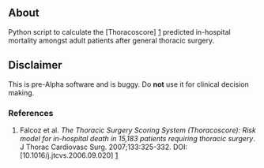 ## About

Python script to calculate the [Thoracoscore] [1] predicted in-hospital mortality amongst adult patients after general thoracic surgery.

## Disclaimer

This is pre-Alpha software and is buggy. Do **not** use it for clinical decision making.

### References

 1. Falcoz et al. _The Thoracic Surgery Scoring System (Thoracoscore): Risk model for in-hospital death in 15,183 patients requiring thoracic surgery_. J Thorac Cardiovasc Surg. 2007;133:325-332. DOI: [10.1016/j.jtcvs.2006.09.020] [1]

[1]: http://dx.doi.org/10.1016/j.jtcvs.2006.09.020 "Falcoz et al. The THoracic Surgery Scoring System (Thoracoscore)"
